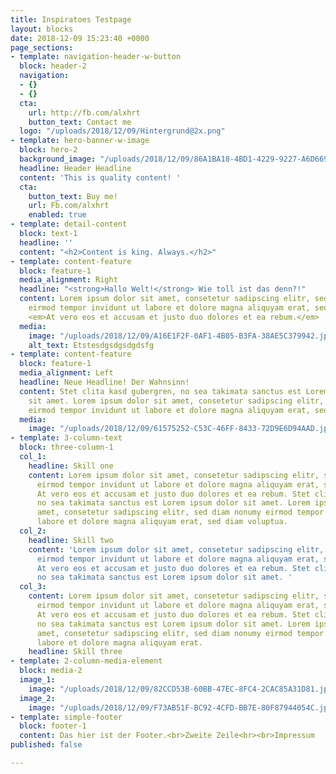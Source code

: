 ```yaml
---
title: Inspiratoes Testpage
layout: blocks
date: 2018-12-09 15:23:40 +0000
page_sections:
- template: navigation-header-w-button
  block: header-2
  navigation:
  - {}
  - {}
  cta:
    url: http://fb.com/alxhrt
    button_text: Contact me
  logo: "/uploads/2018/12/09/Hintergrund@2x.png"
- template: hero-banner-w-image
  block: hero-2
  background_image: "/uploads/2018/12/09/86A1BA18-4BD1-4229-9227-A6D66908E6D6.jpeg"
  headline: Header Headline
  content: 'This is quality content! '
  cta:
    button_text: Buy me!
    url: Fb.com/alxhrt
    enabled: true
- template: detail-content
  block: text-1
  headline: ''
  content: "<h2>Content is king. Always.</h2>"
- template: content-feature
  block: feature-1
  media_alignment: Right
  headline: "<strong>Hallo Welt!</strong> Wie toll ist das denn?!"
  content: Lorem ipsum dolor sit amet, consetetur sadipscing elitr, sed diam nonumy
    eirmod tempor invidunt ut labore et dolore magna aliquyam erat, sed diam voluptua.
    <em>At vero eos et accusam et justo duo dolores et ea rebum.</em>
  media:
    image: "/uploads/2018/12/09/A16E1F2F-0AF1-4B05-B3FA-38AE5C379942.jpeg"
    alt_text: Etstesdgsdgsdgdsfg
- template: content-feature
  block: feature-1
  media_alignment: Left
  headline: Neue Headline! Der Wahnsinn!
  content: Stet clita kasd gubergren, no sea takimata sanctus est Lorem ipsum dolor
    sit amet. Lorem ipsum dolor sit amet, consetetur sadipscing elitr, sed diam nonumy
    eirmod tempor invidunt ut labore et dolore magna aliquyam erat, sed diam voluptua.
  media:
    image: "/uploads/2018/12/09/61575252-C53C-46FF-8433-72D9E6D94AAD.jpeg"
- template: 3-column-text
  block: three-column-1
  col_1:
    headline: Skill one
    content: Lorem ipsum dolor sit amet, consetetur sadipscing elitr, sed diam nonumy
      eirmod tempor invidunt ut labore et dolore magna aliquyam erat, sed diam voluptua.
      At vero eos et accusam et justo duo dolores et ea rebum. Stet clita kasd gubergren,
      no sea takimata sanctus est Lorem ipsum dolor sit amet. Lorem ipsum dolor sit
      amet, consetetur sadipscing elitr, sed diam nonumy eirmod tempor invidunt ut
      labore et dolore magna aliquyam erat, sed diam voluptua.
  col_2:
    headline: Skill two
    content: 'Lorem ipsum dolor sit amet, consetetur sadipscing elitr, sed diam nonumy
      eirmod tempor invidunt ut labore et dolore magna aliquyam erat, sed diam voluptua.
      At vero eos et accusam et justo duo dolores et ea rebum. Stet clita kasd gubergren,
      no sea takimata sanctus est Lorem ipsum dolor sit amet. '
  col_3:
    content: Lorem ipsum dolor sit amet, consetetur sadipscing elitr, sed diam nonumy
      eirmod tempor invidunt ut labore et dolore magna aliquyam erat, sed diam voluptua.
      At vero eos et accusam et justo duo dolores et ea rebum. Stet clita kasd gubergren,
      no sea takimata sanctus est Lorem ipsum dolor sit amet. Lorem ipsum dolor sit
      amet, consetetur sadipscing elitr, sed diam nonumy eirmod tempor invidunt ut
      labore et dolore magna aliquyam erat.
    headline: Skill three
- template: 2-column-media-element
  block: media-2
  image_1:
    image: "/uploads/2018/12/09/82CCD53B-60BB-47EC-8FC4-2CAC85A31D81.jpeg"
  image_2:
    image: "/uploads/2018/12/09/F73AB51F-BC92-4CFD-BB7E-80F87944054C.jpeg"
- template: simple-footer
  block: footer-1
  content: Das hier ist der Footer.<br>Zweite Zeile<br><br>Impressum
published: false

---
```

